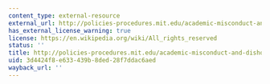 ```yaml
---
content_type: external-resource
external_url: http://policies-procedures.mit.edu/academic-misconduct-and-dishonesty/
has_external_license_warning: true
license: https://en.wikipedia.org/wiki/All_rights_reserved
status: ''
title: http://policies-procedures.mit.edu/academic-misconduct-and-dishonesty/
uid: 3d4424f8-e633-439b-8ded-28f7ddac6aed
wayback_url: ''
---
```

